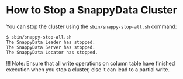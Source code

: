 <a id="howto-stopcluster"></a>
# How to Stop a SnappyData Cluster

You can stop the cluster using the `sbin/snappy-stop-all.sh` command:

```no-highlight
$ sbin/snappy-stop-all.sh
The SnappyData Leader has stopped.
The SnappyData Server has stopped.
The SnappyData Locator has stopped.
```
!!! Note:
	Ensure that all write operations on column table have finished execution when you stop a cluster, else it can lead to a partial write.
